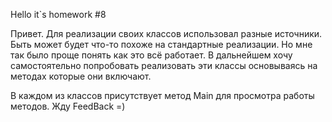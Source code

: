 Hello it`s homework #8

Привет. Для реализации своих классов использовал разные источники.
Быть может будет что-то похоже на стандартные реализации. Но мне так было проще понять как это всё работает.
В дальнейшем хочу самостоятельно попробовать реализовать эти классы основываясь на методах которые они включают.

В каждом из классов присутствует метод Main для просмотра работы методов.
Жду FeedBack =)
